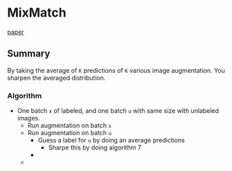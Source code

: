 # MixMatch

[paper](https://arxiv.org/pdf/1905.02249.pdf)

## Summary
By taking the average of `K` predictions of `K` various image augmentation. You sharpen the averaged distribution. 

### Algorithm
- One batch `x` of labeled, and one batch `u` with same size with unlabeled images.
    - Run augmentation on batch `x`
    - Run augmentation on batch `u`
      - Guess a label for `u` by doing an average predictions
        - Sharpe this by doing algorithm 7
      - 
    - 
